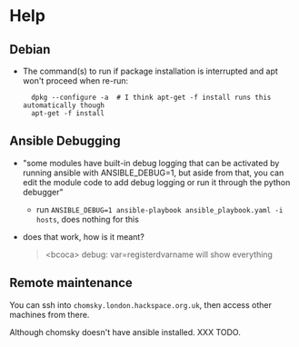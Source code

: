 # Help

## Debian 

* The command(s) to run if package installation is interrupted and apt won't proceed when re-run:

        dpkg --configure -a  # I think apt-get -f install runs this automatically though
        apt-get -f install


## Ansible Debugging

* "some modules have built-in debug logging that can be activated by running ansible with ANSIBLE_DEBUG=1, but aside from that, you can edit the module code to add debug logging or run it through the python debugger"
    * run `ANSIBLE_DEBUG=1 ansible-playbook ansible_playbook.yaml -i hosts`, does nothing for this

* does that work, how is it meant?

    > &lt;bcoca> debug: var=registerdvarname will show everything


## Remote maintenance

You can ssh into `chomsky.london.hackspace.org.uk`, then access other machines from there.

Although chomsky doesn't have ansible installed. XXX TODO.
